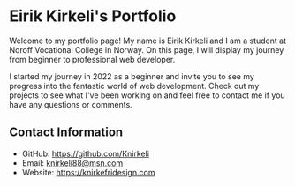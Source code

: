 # Eirik Kirkeli's Portfolio

Welcome to my portfolio page! My name is Eirik Kirkeli and I am a student at Noroff Vocational College in Norway. On this page, I will display my journey from beginner to professional web developer.

I started my journey in 2022 as a beginner and invite you to see my progress into the fantastic world of web development. Check out my projects to see what I've been working on and feel free to contact me if you have any questions or comments.

## Contact Information

- GitHub: https://github.com/Knirkeli
- Email: knirkeli88@msn.com
- Website: https://knirkefridesign.com
